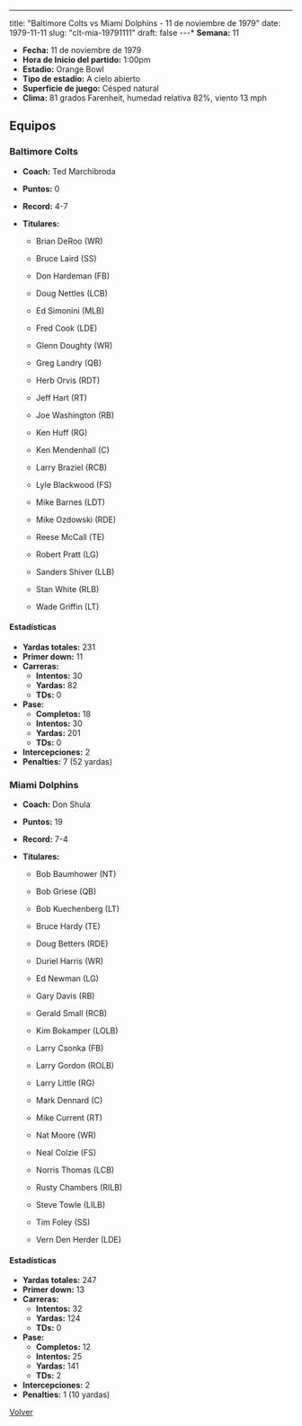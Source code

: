 ---
title: "Baltimore Colts vs Miami Dolphins - 11 de noviembre de 1979"
date: 1979-11-11
slug: "clt-mia-19791111"
draft: false
---* **Semana:** 11
* **Fecha:** 11 de noviembre de 1979
* **Hora de Inicio del partido:** 1:00pm
* **Estadio:** Orange Bowl
* **Tipo de estadio:** A cielo abierto
* **Superficie de juego:** Césped natural
* **Clima:** 81 grados Farenheit, humedad relativa 82%, viento 13 mph

## Equipos


### Baltimore Colts
* **Coach:** Ted Marchibroda
* **Puntos:** 0
* **Record:** 4-7
* **Titulares:** 

  * Brian DeRoo (WR) 

  * Bruce Laird (SS) 

  * Don Hardeman (FB) 

  * Doug Nettles (LCB) 

  * Ed Simonini (MLB) 

  * Fred Cook (LDE) 

  * Glenn Doughty (WR) 

  * Greg Landry (QB) 

  * Herb Orvis (RDT) 

  * Jeff Hart (RT) 

  * Joe Washington (RB) 

  * Ken Huff (RG) 

  * Ken Mendenhall (C) 

  * Larry Braziel (RCB) 

  * Lyle Blackwood (FS) 

  * Mike Barnes (LDT) 

  * Mike Ozdowski (RDE) 

  * Reese McCall (TE) 

  * Robert Pratt (LG) 

  * Sanders Shiver (LLB) 

  * Stan White (RLB) 

  * Wade Griffin (LT) 

#### Estadísticas
* **Yardas totales:** 231
* **Primer down:** 11
* **Carreras:**
  * **Intentos:** 30
  * **Yardas:** 82
  * **TDs:** 0
* **Pase:**
  * **Completos:** 18
  * **Intentos:** 30
  * **Yardas:** 201
  * **TDs:** 0
* **Intercepciones:** 2
* **Penalties:** 7 (52 yardas)

### Miami Dolphins
* **Coach:** Don Shula
* **Puntos:** 19
* **Record:** 7-4
* **Titulares:** 

  * Bob Baumhower (NT) 

  * Bob Griese (QB) 

  * Bob Kuechenberg (LT) 

  * Bruce Hardy (TE) 

  * Doug Betters (RDE) 

  * Duriel Harris (WR) 

  * Ed Newman (LG) 

  * Gary Davis (RB) 

  * Gerald Small (RCB) 

  * Kim Bokamper (LOLB) 

  * Larry Csonka (FB) 

  * Larry Gordon (ROLB) 

  * Larry Little (RG) 

  * Mark Dennard (C) 

  * Mike Current (RT) 

  * Nat Moore (WR) 

  * Neal Colzie (FS) 

  * Norris Thomas (LCB) 

  * Rusty Chambers (RILB) 

  * Steve Towle (LILB) 

  * Tim Foley (SS) 

  * Vern Den Herder (LDE) 

#### Estadísticas
* **Yardas totales:** 247
* **Primer down:** 13
* **Carreras:**
  * **Intentos:** 32
  * **Yardas:** 124
  * **TDs:** 0
* **Pase:**
  * **Completos:** 12
  * **Intentos:** 25
  * **Yardas:** 141
  * **TDs:** 2
* **Intercepciones:** 2
* **Penalties:** 1 (10 yardas)


[Volver](/historia/1979)
